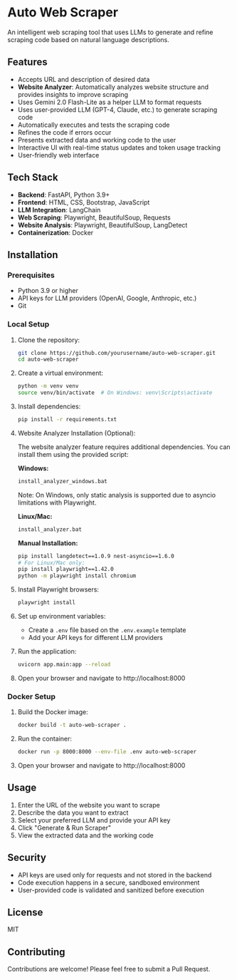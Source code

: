 # Auto Web Scraper

An intelligent web scraping tool that uses LLMs to generate and refine scraping code based on natural language descriptions.

## Features

- Accepts URL and description of desired data
- **Website Analyzer**: Automatically analyzes website structure and provides insights to improve scraping
- Uses Gemini 2.0 Flash-Lite as a helper LLM to format requests
- Uses user-provided LLM (GPT-4, Claude, etc.) to generate scraping code
- Automatically executes and tests the scraping code
- Refines the code if errors occur
- Presents extracted data and working code to the user
- Interactive UI with real-time status updates and token usage tracking
- User-friendly web interface

## Tech Stack

- **Backend**: FastAPI, Python 3.9+
- **Frontend**: HTML, CSS, Bootstrap, JavaScript
- **LLM Integration**: LangChain
- **Web Scraping**: Playwright, BeautifulSoup, Requests
- **Website Analysis**: Playwright, BeautifulSoup, LangDetect
- **Containerization**: Docker

## Installation

### Prerequisites

- Python 3.9 or higher
- API keys for LLM providers (OpenAI, Google, Anthropic, etc.)
- Git

### Local Setup

1. Clone the repository:
   ```bash
   git clone https://github.com/yourusername/auto-web-scraper.git
   cd auto-web-scraper
   ```

2. Create a virtual environment:
   ```bash
   python -m venv venv
   source venv/bin/activate  # On Windows: venv\Scripts\activate
   ```

3. Install dependencies:
   ```bash
   pip install -r requirements.txt
   ```

4. Website Analyzer Installation (Optional):

   The website analyzer feature requires additional dependencies. You can install them using the provided script:

   **Windows:**
   ```bash
   install_analyzer_windows.bat
   ```
   Note: On Windows, only static analysis is supported due to asyncio limitations with Playwright.

   **Linux/Mac:**
   ```bash
   install_analyzer.bat
   ```

   **Manual Installation:**
   ```bash
   pip install langdetect==1.0.9 nest-asyncio==1.6.0
   # For Linux/Mac only:
   pip install playwright==1.42.0
   python -m playwright install chromium
   ```

5. Install Playwright browsers:
   ```bash
   playwright install
   ```

6. Set up environment variables:
   - Create a `.env` file based on the `.env.example` template
   - Add your API keys for different LLM providers

7. Run the application:
   ```bash
   uvicorn app.main:app --reload
   ```

7. Open your browser and navigate to http://localhost:8000

### Docker Setup

1. Build the Docker image:
   ```bash
   docker build -t auto-web-scraper .
   ```

2. Run the container:
   ```bash
   docker run -p 8000:8000 --env-file .env auto-web-scraper
   ```

3. Open your browser and navigate to http://localhost:8000

## Usage

1. Enter the URL of the website you want to scrape
2. Describe the data you want to extract
3. Select your preferred LLM and provide your API key
4. Click "Generate & Run Scraper"
5. View the extracted data and the working code

## Security

- API keys are used only for requests and not stored in the backend
- Code execution happens in a secure, sandboxed environment
- User-provided code is validated and sanitized before execution

## License

MIT

## Contributing

Contributions are welcome! Please feel free to submit a Pull Request.
